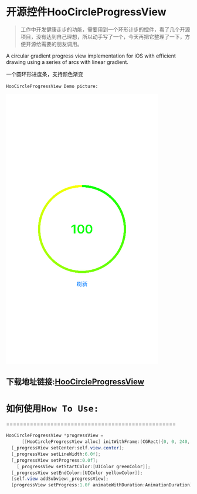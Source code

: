 # 开源控件HooCircleProgressView


>工作中开发健康走步的功能，需要用到一个环形计步的控件，看了几个开源项目，没有达到自己理想，所以动手写了一个，今天再把它整理了一下，方便开源给需要的朋友调用。


A circular gradient progress view implementation for iOS with efficient drawing using a series of arcs with linear gradient.

一个圆环形进度条，支持颜色渐变


`HooCircleProgressView Demo picture:`


![HooCircleProgressView Demo](https://github.com/jakciehoo/HooCircleProgressView/blob/master/HooCircleProgressView/Simulator%20Screen%20Shot%202016%E5%B9%B47%E6%9C%8831%E6%97%A5%2021.09.47.png)

## 下载地址链接:[HooCircleProgressView](https://github.com/jakciehoo/HooCircleProgressView)


# `如何使用How To Use:`
==================================================

```java  
HooCircleProgressView *progressView =
      [[HooCircleProgressView alloc] initWithFrame:(CGRect){0, 0, 240, 240}];
  [_progressView setCenter:self.view.center];
  [_progressView setLineWidth:6.0f];
  [_progressView setProgress:0.0f];
    [_progressView setStartColor:[UIColor greenColor]];
  [_progressView setEndColor:[UIColor yellowColor]];
  [self.view addSubview:_progressView];
  [progressView setProgress:1.0f animateWithDuration:AnimationDuration];

```   
